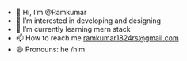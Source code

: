 - 👋 Hi, I’m @Ramkumar
- 👀 I’m interested in developing and designing 
- 🌱 I’m currently learning mern stack
- 📫 How to reach me ramkumar1824rs@gmail.com
- 😄 Pronouns: he /him

<!---
Ramkumar1824/Ramkumar1824 is a ✨ special ✨ repository because its `README.md` (this file) appears on your GitHub profile.
You can click the Preview link to take a look at your changes.
--->
